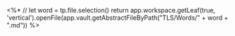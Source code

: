 <%* 
// 
let word = tp.file.selection()
return app.workspace.getLeaf(true, 'vertical').openFile(app.vault.getAbstractFileByPath("TLS/Words/" + word + ".md")) 
%>